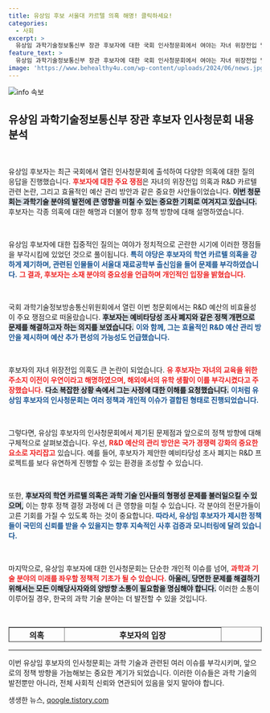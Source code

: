 ```yaml
---
title: 유상임 후보 서울대 카르텔 의혹 해명! 클릭하세요!
categories:
  - 사회
excerpt: >
  유상임 과학기술정보통신부 장관 후보자에 대한 국회 인사청문회에서 여야는 자녀 위장전입 및 R&D 카르텔 의혹을 집중 검증했다. 후보자는 우연이라고 해명했지만, 논란은 계속될 전망이다. 클릭해서 자세한 내용을 확인해 보세요!
feature_text: >
  유상임 과학기술정보통신부 장관 후보자에 대한 국회 인사청문회에서 여야는 자녀 위장전입 및 R&D 카르텔 의혹을 집중 검증했다. 후보자는 우연이라고 해명했지만, 논란은 계속될 전망이다. 클릭해서 자세한 내용을 확인해 보세요!
image: 'https://www.behealthy4u.com/wp-content/uploads/2024/06/news.jpg'
---
```


<p><img src="https://www.behealthy4u.com/wp-content/uploads/2024/06/news.jpg" alt="info 속보" /></p>

<h2 data-ke-size="size26">유상임 과학기술정보통신부 장관 후보자 인사청문회 내용 분석</h2>

<p data-ke-size="size16">&nbsp;</p>

<p>유상임 후보자는 최근 국회에서 열린 인사청문회에 출석하여 다양한 의혹에 대한 질의 응답을 진행했습니다. <b><span style="color: #ee2323;">후보자에 대한 주요 쟁점</span></b>은 자녀의 위장전입 의혹과 R&amp;D 카르텔 관련 논란, 그리고 효율적인 예산 관리 방안과 같은 중요한 사안들이었습니다. <b><span style="background-color: #21538527;">이번 청문회는 과학기술 분야의 발전에 큰 영향을 미칠 수 있는 중요한 기회로 여겨지고 있습니다.</span></b> 후보자는 각종 의혹에 대한 해명과 더불어 향후 정책 방향에 대해 설명하였습니다.</p>

<p data-ke-size="size16">&nbsp;</p>

<p>유상임 후보자에 대한 집중적인 질의는 여야가 정치적으로 곤란한 시기에 이러한 쟁점들을 부각시킴에 있었던 것으로 풀이됩니다. <b><span style="color: #1a5490;">특히 야당은 후보자의 학연 카르텔 의혹을 강하게 제기하며, 관련된 인물들이 서울대 재료공학부 출신임을 들어 문제를 부각하였습니다.</span></b> <b><span style="color: #ee2323;">그 결과, 후보자는 소재 분야의 중요성을 언급하며 개인적인 입장을 밝혔습니다.</span></b></p>

<p data-ke-size="size16">&nbsp;</p>

<p>국회 과학기술정보방송통신위원회에서 열린 이번 청문회에서는 R&amp;D 예산의 비효율성이 주요 쟁점으로 떠올랐습니다. <b><span style="background-color: #21538527;">후보자는 예비타당성 조사 폐지와 같은 정책 개편으로 문제를 해결하고자 하는 의지를 보였습니다.</span></b> <b><span style="color: #1a5490;">이와 함께, 그는 효율적인 R&amp;D 예산 관리 방안을 제시하며 예산 추가 편성의 가능성도 언급했습니다.</span></b></p>

<p data-ke-size="size16">&nbsp;</p>

<p>후보자의 자녀 위장전입 의혹도 큰 논란이 되었습니다. <b><span style="color: #ee2323;">유 후보자는 자녀의 교육을 위한 주소지 이전이 우연이라고 해명하였으며, 해외에서의 유학 생활이 이를 부각시켰다고 주장했습니다.</span></b> <b><span style="background-color: #21538527;">다소 복잡한 상황 속에서 그는 사정에 대한 이해를 요청했습니다.</span></b> <b><span style="color: #1a5490;">이처럼 유상임 후보자의 인사청문회는 여러 정책과 개인적 이슈가 결합된 형태로 진행되었습니다.</span></b></p>

<p data-ke-size="size16">&nbsp;</p>

<p>그렇다면, 유상임 후보자의 인사청문회에서 제기된 문제점과 앞으로의 정책 방향에 대해 구체적으로 살펴보겠습니다. 우선, <b><span style="color: #ee2323;">R&amp;D 예산의 관리 방안은 국가 경쟁력 강화의 중요한 요소로 자리잡고</span></b> 있습니다. 예를 들어, 후보자가 제안한 예비타당성 조사 폐지는 R&amp;D 프로젝트를 보다 유연하게 진행할 수 있는 환경을 조성할 수 있습니다.</p>

<p data-ke-size="size16">&nbsp;</p>

<p>또한, <b><span style="background-color: #21538527;">후보자의 학연 카르텔 의혹은 과학 기술 인사들의 형평성 문제를 불러일으킬 수 있으며,</span></b> 이는 향후 정책 결정 과정에 더 큰 영향을 미칠 수 있습니다. 각 분야의 전문가들이 고른 기회를 가질 수 있도록 하는 것이 중요합니다. <b><span style="color: #1a5490;">따라서, 유상임 후보자가 제시한 정책들이 국민의 신뢰를 받을 수 있을지는 향후 지속적인 사후 검증과 모니터링에 달려 있습니다.</span></b></p>

<p data-ke-size="size16">&nbsp;</p>

<p>마지막으로, 유상임 후보자에 대한 인사청문회는 단순한 개인적 이슈를 넘어, <b><span style="color: #ee2323;">과학과 기술 분야의 미래를 좌우할 정책적 기초가 될 수 있습니다.</span></b> <b><span style="background-color: #21538527;">아울러, 당면한 문제를 해결하기 위해서는 모든 이해당사자와의 양방향 소통이 필요함을 명심해야 합니다.</span></b> 이러한 소통이 이루어질 경우, 한국의 과학 기술 분야는 더 발전할 수 있을 것입니다.</p>

<p data-ke-size="size16">&nbsp;</p>

<table style="width: 100%; height: 30px;" border="1">
  <tr>
    <td style="text-align: center; height: 17px;"><b>의혹</b></td>
    <td style="text-align: center; height: 17px;"><b>후보자의 입장</b></td>
  </tr>
  <tr>
    <td style="text-align: center; height: 17px;"><b>자녀 위장전입</b></td>
    <td style="text-align: center; height: 17px;"><b>해외 생활 후 적응 문제로 인해 불가피한 전학</b></td>
  </tr>
  <tr>
    <td style="text-align: center; height: 17px;"><b>R&D 카르텔</b></td>
    <td style="text-align: center; height: 17px;"><b>소통 부족을 인정하며 개선 의지 표명</b></td>
  </tr>
</table>

<hr>

<p>이번 유상임 후보자의 인사청문회는 과학 기술과 관련된 여러 이슈를 부각시키며, 앞으로의 정책 방향을 가늠해보는 중요한 계기가 되었습니다. 이러한 이슈들은 과학 기술의 발전뿐만 아니라, 전체 사회적 신뢰와 연관되어 있음을 잊지 말아야 합니다.</p>
생생한 뉴스, <a href="https://qoogle.tistory.com" rel="dofollow">qoogle.tistory.com</a>


